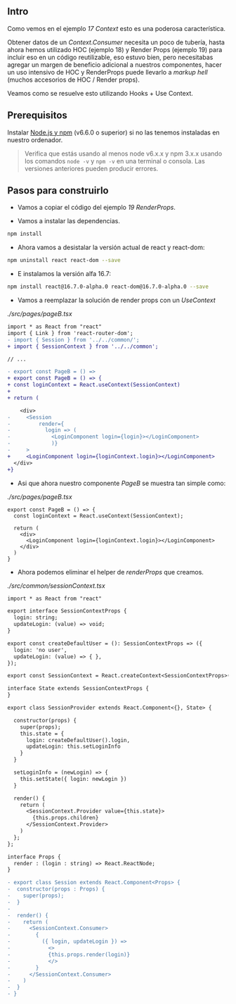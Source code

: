 ## Intro

Como vemos en el ejemplo _17 Context_ esto es una poderosa característica.

Obtener datos de un _Context.Consumer_ necesita un poco de tubería, hasta ahora hemos utilizado HOC (ejemplo 18) y Render Props (ejemplo 19) para incluir eso en un código reutilizable, eso estuvo bien, pero necesitabas agregar un margen de beneficio adicional a nuestros componentes, hacer un uso intensivo de HOC y RenderProps puede llevarlo a _markup hell_ (muchos accesorios de HOC / Render props).

Veamos como se resuelve esto utilizando Hooks + Use Context.

## Prerequisitos

Instalar [Node.js y npm](https://nodejs.org/en/) (v6.6.0 o superior) si no las tenemos instaladas en nuestro ordenador.

> Verifica que estás usando al menos node v6.x.x y npm 3.x.x usando los comandos `node -v` y `npm -v` en una terminal o consola. Las versiones anteriores pueden producir errores.

## Pasos para construirlo

- Vamos a copiar el código del ejemplo _19 RenderProps_.

- Vamos a instalar las dependencias.

```bash
npm install
```

- Ahora vamos a desistalar la versión actual de react y react-dom:

```bash
npm uninstall react react-dom --save
```

- E instalamos la versión alfa 16.7:

```bash
npm install react@16.7.0-alpha.0 react-dom@16.7.0-alpha.0 --save
```

- Vamos a reemplazar la solución de render props con un _UseContext_

_./src/pages/pageB.tsx_

```diff
import * as React from "react"
import { Link } from 'react-router-dom';
- import { Session } from '../../common/';
+ import { SessionContext } from '../../common';

// ...

- export const PageB = () =>
+ export const PageB = () => {
+ const loginContext = React.useContext(SessionContext)
+
+ return (

    <div>
-     <Session
-         render={
-           login => (
-             <LoginComponent login={login}></LoginComponent>
-             )}
-     >
+     <LoginComponent login={loginContext.login}></LoginComponent>
  </div>
+}
```

- Asi que ahora nuestro componente _PageB_ se muestra tan simple como:

_./src/pages/pageB.tsx_

```tsx
export const PageB = () => {
  const loginContext = React.useContext(SessionContext);

  return (
    <div>
      <LoginComponent login={loginContext.login}></LoginComponent>
    </div>
  )
}
```

- Ahora podemos eliminar el helper de _renderProps_ que creamos.

_./src/common/sessionContext.tsx_

```diff
import * as React from "react"

export interface SessionContextProps {
  login: string;
  updateLogin: (value) => void;
}

export const createDefaultUser = (): SessionContextProps => ({
  login: 'no user',
  updateLogin: (value) => { },
});

export const SessionContext = React.createContext<SessionContextProps>(createDefaultUser());

interface State extends SessionContextProps {
}

export class SessionProvider extends React.Component<{}, State> {

  constructor(props) {
    super(props);
    this.state = {
      login: createDefaultUser().login,
      updateLogin: this.setLoginInfo
    }
  }

  setLoginInfo = (newLogin) => {
    this.setState({ login: newLogin })
  }

  render() {
    return (
      <SessionContext.Provider value={this.state}>
        {this.props.children}
      </SessionContext.Provider>
    )
  };
};

interface Props {
  render : (login : string) => React.ReactNode;
}

- export class Session extends React.Component<Props> {
-  constructor(props : Props) {
-    super(props);
-  }
-
-  render() {
-    return (
-      <SessionContext.Consumer>
-        {
-          ({ login, updateLogin }) =>
-            <>
-            {this.props.render(login)}
-            </>
-        }
-      </SessionContext.Consumer>
-    )
-  }
- }
```